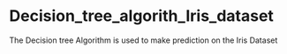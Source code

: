 # Decision_tree_algorith_Iris_dataset
The Decision tree Algorithm is used to make prediction on the Iris Dataset
